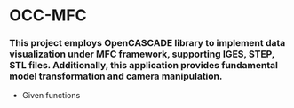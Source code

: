 # OCC-MFC
### This project employs OpenCASCADE library to implement data visualization under MFC framework, supporting IGES, STEP, STL files. Additionally, this application provides fundamental model transformation and camera manipulation.

* Given functions
